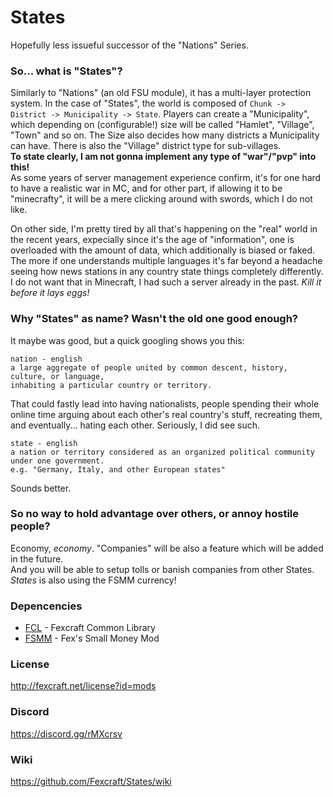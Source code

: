 # States
Hopefully less issueful successor of the "Nations" Series.

### So... what is "States"?
Similarly to "Nations" (an old FSU module), it has a multi-layer protection system.
In the case of "States", the world is composed of `Chunk -> District -> Municipality -> State`.
Players can create a "Municipality", which depending on (configurable!) size will be called "Hamlet", "Village", "Town" and so on.
The Size also decides how many districts a Municipality can have. There is also the "Village" district type for sub-villages.<br>
**To state clearly, I am not gonna implement any type of "war"/"pvp" into this!**<br>
As some years of server management experience confirm, it's for one hard to have a realistic war in MC, and for other part, if allowing it to be "minecrafty", it will be a mere clicking around with swords, which I do not like.

On other side, I'm pretty tired by all that's happening on the "real" world in the recent years, expecially since it's the age of "information", one is overloaded with the amount of data, which additionally is biased or faked. The more if one understands multiple languages it's far beyond a headache seeing how news stations in any country state things completely differently.
I do not want that in Minecraft, I had such a server already in the past. _Kill it before it lays eggs!_

### Why "States" as name? Wasn't the old one good enough?
It maybe was good, but a quick googling shows you this:
```
nation - english
a large aggregate of people united by common descent, history, culture, or language,
inhabiting a particular country or territory.
```
That could fastly lead into having nationalists, people spending their whole online time arguing about each other's real country's stuff, recreating them, and eventually... hating each other. Seriously, I did see such.
```
state - english
a nation or territory considered as an organized political community under one government.
e.g. "Germany, Italy, and other European states"
```
Sounds better.

### So no way to hold advantage over others, or annoy hostile people?
Economy, _economy_.
"Companies" will be also a feature which will be added in the future.<br>
And you will be able to setup tolls or banish companies from other States.<br>
_States_ is also using the FSMM currency!

### Depencencies
- [FCL](https://github.com/Fexcraft/FCL) - Fexcraft Common Library
- [FSMM](https://github.com/Fexcraft/FSMM) - Fex's Small Money Mod

### License
http://fexcraft.net/license?id=mods
### Discord
https://discord.gg/rMXcrsv
### Wiki
https://github.com/Fexcraft/States/wiki
